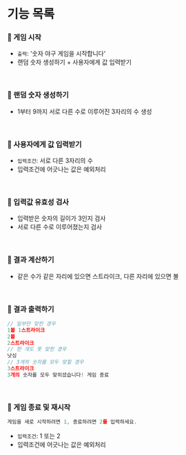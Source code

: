 # 기능 목록

### 📍 게임 시작

- `출력`: '숫자 야구 게임을 시작합니다'
- 랜덤 숫자 생성하기 + 사용자에게 값 입력받기

<br />

### 📍 랜덤 숫자 생성하기

- 1부터 9까지 서로 다른 수로 이루어진 3자리의 수 생성

<br />

### 📍 사용자에게 값 입력받기

- `입력조건`: 서로 다른 3자리의 수
- 입력조건에 어긋나는 값은 예외처리

<br />

### 📍 입력값 유효성 검사

- 입력받은 숫자의 길이가 3인지 검사
- 서로 다른 수로 이루어졌는지 검사

<br />

### 📍 결과 계산하기

- 같은 수가 같은 자리에 있으면 스트라이크, 다른 자리에 있으면 볼

<br />

### 📍 결과 출력하기

```js
// 일부만 맞힌 경우
1볼 1스트라이크
2볼
2스트라이크
// 한 개도 못 맞힌 경우
낫싱
// 3개의 숫자를 모두 맞힐 경우
3스트라이크
3개의 숫자를 모두 맞히셨습니다! 게임 종료
```

<br />

### 📍 게임 종료 및 재시작

```js
게임을 새로 시작하려면 1, 종료하려면 2를 입력하세요.
```

- `입력조건`: 1 또는 2
- 입력조건에 어긋나는 값은 예외처리

